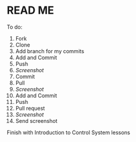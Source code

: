 # READ ME

To do: <br>
1. Fork
2. Clone
3. Add branch for my commits
4. Add and Commit
5. Push
6. *Screenshot*
7. Commit
8. Pull
9. *Screenshot*
10. Add and Commit
11. Push
12. Pull request
13. *Screenshot*
14. Send screenshot

Finish with Introduction to Control System lessons
